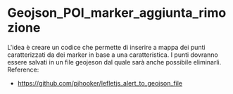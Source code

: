 # Geojson_POI_marker_aggiunta_rimozione
L'idea è creare un codice che permette di inserire a mappa dei punti caratterizzati da dei marker 
in base a una caratteristica.
I punti dovranno essere salvati in un file geojeson dal quale sarà anche possibile eliminarli.
Reference:
- https://github.com/pjhooker/lefletjs_alert_to_geojson_file
